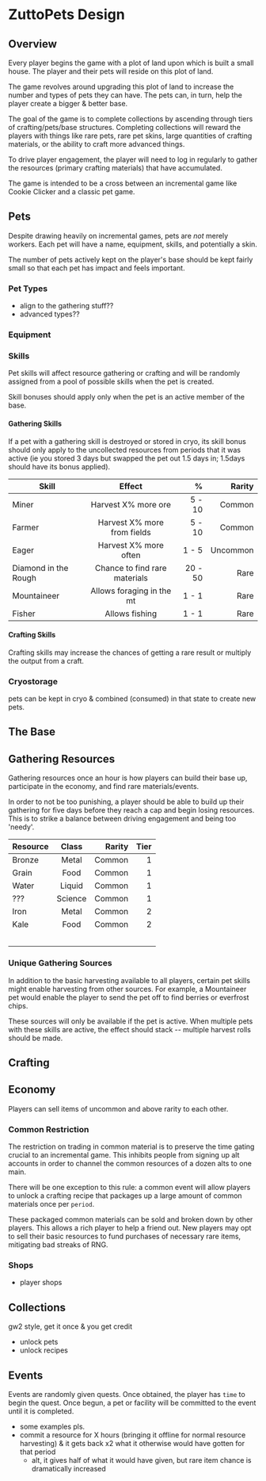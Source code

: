 # ZuttoPets Design
## Overview
Every player begins the game with a plot of land upon which is built a small house. The player and their pets will reside on this plot of land.

The game revolves around upgrading this plot of land to increase the number and types of pets they can have. The pets can, in turn, help the player create a bigger & better base.

The goal of the game is to complete collections by ascending through tiers of crafting/pets/base structures. Completing collections will reward the players with things like rare pets, rare pet skins, large quantities of crafting materials, or the ability to craft more advanced things.

To drive player engagement, the player will need to log in regularly to gather the resources (primary crafting materials) that have accumulated.  

The game is intended to be a cross between an incremental game like Cookie Clicker and a classic pet game.

## Pets
Despite drawing heavily on incremental games, pets are _not_ merely workers. Each pet will have a name, equipment, skills, and potentially a skin.

The number of pets actively kept on the player's base should be kept fairly small so that each pet has impact and feels important.

### Pet Types
- align to the gathering stuff??
- advanced types??

### Equipment

### Skills
Pet skills will affect resource gathering or crafting and will be randomly assigned from a pool of possible skills when the pet is created.

Skill bonuses should apply only when the pet is an active member of the base.

#### Gathering Skills
If a pet with a gathering skill is destroyed or stored in cryo, its skill bonus should only apply to the uncollected resources from periods that it was active (ie you stored 3 days but swapped the pet out 1.5 days in; 1.5days should have its bonus applied).

| Skill             | Effect              | %       | Rarity   |
| ----------------- |:-------------------:| -------:| --------:|
| Miner             | Harvest X% more ore | 5 - 10  | Common   |
| Farmer            | Harvest X% more from fields | 5 - 10  | Common |
| Eager             | Harvest X% more often | 1 - 5 | Uncommon |
| Diamond in the Rough | Chance to find rare materials | 20 - 50 | Rare |
| Mountaineer       | Allows foraging in the mt | 1 - 1 | Rare |
| Fisher            | Allows fishing      | 1 - 1   | Rare |

#### Crafting Skills
Crafting skills may increase the chances of getting a rare result or multiply the output from a craft.

### Cryostorage
pets can be kept in cryo & combined (consumed) in that state to create new pets.

## The Base

## Gathering Resources
Gathering resources once an hour is how players can build their base up, participate in the economy, and find rare materials/events.

In order to not be too punishing, a player should be able to build up their gathering for five days before they reach a cap and begin losing resources. This is to strike a balance between driving engagement and being too 'needy'.

| Resource  | Class         | Rarity   | Tier   |
| --------- |:-------------:| --------:| ------:|
| Bronze    | Metal         | Common   |      1 |
| Grain     | Food          | Common   |      1 |
| Water     | Liquid        | Common   |      1 |
| ???       | Science       | Common   |      1 |
| Iron      | Metal         | Common   |      2 |
| Kale      | Food          | Common   |      2 |
|           |               |          |        |
|           |               |          |        |
|           |               |          |        |
|           |               |          |        |
|           |               |          |        |

### Unique Gathering Sources
In addition to the basic harvesting available to all players, certain pet skills might enable harvesting from other sources. For example, a Mountaineer pet would enable the player to send the pet off to find berries or everfrost chips.

These sources will only be available if the pet is active. When multiple pets with these skills are active, the effect should stack -- multiple harvest rolls should be made.

## Crafting

## Economy
Players can sell items of uncommon and above rarity to each other.

### Common Restriction
The restriction on trading in common material is to preserve the time gating crucial to an incremental game. This inhibits people from signing up alt accounts in order to channel the common resources of a dozen alts to one main.

There will be one exception to this rule: a common event will allow players to unlock a crafting recipe that packages up a large amount of common materials once per `period`.

These packaged common materials can be sold and broken down by other players. This allows a rich player to help a friend out. New players may opt to sell their basic resources to fund purchases of necessary rare items, mitigating bad streaks of RNG.

### Shops
- player shops

## Collections
gw2 style, get it once & you get credit

- unlock pets
- unlock recipes

## Events
Events are randomly given quests. Once obtained, the player has `time` to begin the quest. Once begun, a pet or facility will be committed to the event until it is completed.

- some examples pls.
- commit a resource for X hours (bringing it offline for normal resource harvesting) & it gets back x2 what it otherwise would have gotten for that period
	- alt, it gives half of what it would have given, but rare item chance is dramatically increased
